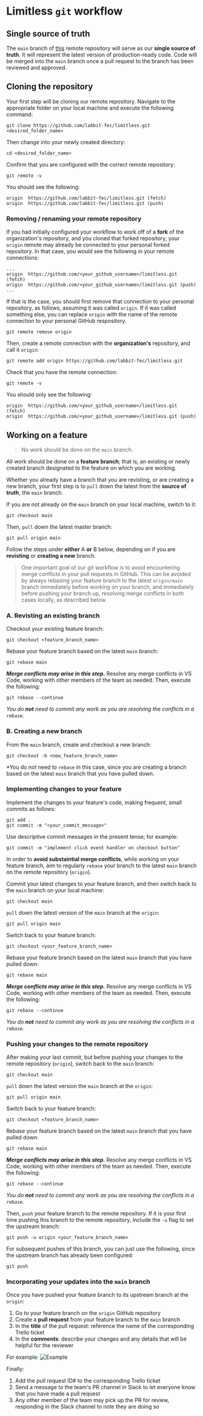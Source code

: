 # Limitless `git`  workflow

## Single source of truth

The `main` branch of [this](https://github.com/labbit-fec/limitless) remote repository will serve as our **single source of truth**. It will represent the latest  version of production-ready code. Code will be merged into the `main` branch once a pull request to the branch has been reviewed and approved.


## Cloning the repository
Your first step will be cloning our remote repository. Navigate to the appropriate folder on your local machine and execute the following command:
```
git clone https://github.com/labbit-fec/limitless.git <desired_folder_name>
```

Then change into your newly created directory:
```
cd <desired_folder_name>
```

Confirm that you are configured with the correct remote repository:
```
git remote -v
```
You should see the following:
```
origin	https://github.com/labbit-fec/limitless.git (fetch)
origin	https://github.com/labbit-fec/limitless.git (push)
```

### Removing / renaming your remote repository
If you had initially configured your workflow to work off of a **fork** of the organization's repository, and you cloned that forked repository, your `origin` remote may already be connected to your personal forked repository. In that case, you would see the following in your remote connections:
```
...
origin  https://github.com/<your_github_username>/limitless.git (fetch)
origin  https://github.com/<your_github_username>/limitless.git (push)
...
```
If that is the case, you should first remove that connection to your personal repository, as follows, assuming it was called `origin`. If it was called something else, you can replace `origin` with the name of the remote connection to your personal GitHub respository.
```
git remote remove origin
```
Then, create a remote connection with the **organization's** repository, and call it `origin`:
```
git remote add origin https://github.com/labbit-fec/limitless.git
```
Check that you have the remote connection:
```
git remote -v
```
You should only see the following:
```
origin  https://github.com/<your_github_username>/limitless.git (fetch)
origin  https://github.com/<your_github_username>/limitless.git (push)
```

## Working on a feature
> No work should be done on the `main` branch.

All work should be done on a **feature branch**; that is, an existing or newly created branch designated to the feature on which you are working.

Whether you already have a branch that you are revisting, or are creating a new branch, your first step is to `pull` down the latest from the **source of truth**, the `main` branch.

If you are not already on the `main` branch on your local machine, switch to it:
```
git checkout main
```

Then, `pull` down the latest master branch:
```
git pull origin main
```

Follow the steps under **either** A **or** B below, depending on if you are **revisting** or **creating a new** branch.

> One important goal of our git workflow is to avoid encountering merge conflicts in your pull requests in GitHub. This can be avoided by always rebasing your feature branch to the latest `origin/main` branch immediately before working on your branch, and immediately before pushing your branch up, resolving merge conflicts in both cases locally, as described below.

### A. Revisting an existing branch
Checkout your existing feature branch:
```
git checkout <feature_branch_name>
```

Rebase your feature branch based on the latest `main` branch:
```
git rebase main
```

***Merge conflicts may arise in this step.*** Resolve any merge conflicts in VS Code, working with other members of the team as needed. Then, execute the following:
```
git rebase --continue
```
*You do **not** need to commit any work as you are resolving the conflicts in a `rebase`.*

### B. Creating a new branch
From the `main` branch, create and checkout a new branch:
```
git checkout -b <new_feature_branch_name>
```
*You do not need to `rebase` in this case, since you are creating a branch based on the latest `main` branch that you have pulled down.

### Implementing changes to your feature
Implement the changes to your feature's code, making frequent, small commits as follows:
```
git add .
git commit -m "<your_commit_message>"
```
Use descriptive commit messages in the present tense; for example:
```
git commit -m "implement click event handler on checkout button"
```
In order to **avoid substaintial merge conflicts**, while working on your feature branch, aim to regularly `rebase` your branch to the latest `main` branch on the remote repository (`origin`).

Commit your latest changes to your feature branch, and then switch back to the `main` branch on your local machine:
```
git checkout main
```

`pull` down the latest version of the `main` branch at the `origin`:
```
git pull origin main
```
Switch back to your feature branch:
```
git checkout <your_feature_branch_name>
```
Rebase your feature branch based on the latest `main` branch that you have pulled down:
```
git rebase main
```

***Merge conflicts may arise in this step.*** Resolve any merge conflicts in VS Code, working with other members of the team as needed. Then, execute the following:
```
git rebase --continue
```
*You do **not** need to commit any work as you are resolving the conflicts in a `rebase`.*

### Pushing your changes to the remote repository
After making your last commit, but before pushing your changes to the remote repository (`origin`), switch back to the `main` branch:
```
git checkout main
```
`pull` down the latest version the `main` branch at the `origin`:
```
git pull origin main
```
Switch back to your feature branch:
```
git checkout <feature_branch_name>
```
Rebase your feature branch based on the latest `main` branch that you have pulled down:
```
git rebase main
```
***Merge conflicts may arise in this step.*** Resolve any merge conflicts in VS Code, working with other members of the team as needed. Then, execute the following:
```
git rebase --continue
```
*You do **not** need to commit any work as you are resolving the conflicts in a `rebase`.*

Then, `push` your feature branch to the remote repository. If it is your first time pushing this branch to the remote repository, include the `-u` flag to set the upstream branch:
```
git push -u origin <your_feature_branch_name>
```
For subsequent pushes of this branch, you can just use the following, since the upstream branch has already been configured:
```
git push
```
### Incorporating your updates into the `main` branch
Once you have pushed your feature branch to its upstream branch at the `origin`:
1. Go to your feature branch on the `origin` GitHub repository
2. Create a **pull request** from your feature branch to the `main` branch
3. In the **title** of the pull request: reference the name of the corresponding Trello ticket
4. In the **comments**: describe your changes and any details that will be helpful for the reviewer

For example:
![Example](git-workflow-example.png)

Finally:
1. Add the pull request ID# to the corresponding Trello ticket
2. Send a message to the team's PR channel in Slack to let everyone know that you have made a pull request
3. Any other member of the team may pick up the PR for review, responding in the Slack channel to note they are doing so
